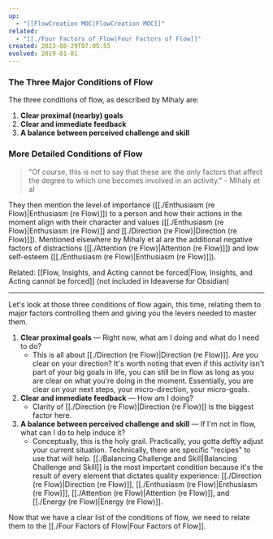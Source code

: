 ```yaml
---
up:
  - "[[FlowCreation MOC|FlowCreation MOC]]"
related:
  - "[[./Four Factors of Flow|Four Factors of Flow]]"
created: 2023-08-29T07:05:55
evolved: 2019-01-01
---
```


### The Three Major Conditions of Flow
The three conditions of flow, as described by Mihaly are:

1. **Clear proximal (nearby) goals**
2. **Clear and immediate feedback**
3. **A balance between perceived challenge and skill**

### More Detailed Conditions of Flow
> "Of course, this is not to say that these are the only factors that affect the degree to which one becomes involved in an activity." - Mihaly et al

They then mention the level of importance ([[./Enthusiasm (re Flow)|Enthusiasm (re Flow)]]) to a person and how their actions in the moment align with their character and values ([[./Enthusiasm (re Flow)|Enthusiasm (re Flow)]] and [[./Direction (re Flow)|Direction (re Flow)]]). Mentioned elsewhere by Mihaly et al are the additional negative factors of distractions ([[./Attention (re Flow)|Attention (re Flow)]]) and low self-esteem ([[./Enthusiasm (re Flow)|Enthusiasm (re Flow)]]).

Related: [[Flow, Insights, and Acting cannot be forced|Flow, Insights, and Acting cannot be forced]] (not included in Ideaverse for Obsidian)

---
Let's look at those three conditions of flow again, this time, relating them to major factors controlling them and giving you the levers needed to master them.

1. **Clear proximal goals** — Right now, what am I doing and what do I need to do?
   - This is all about [[./Direction (re Flow)|Direction (re Flow)]]. Are you clear on your direction? It's worth noting that even if this activity isn't part of your big goals in life, you can still be in flow as long as you are clear on what you're doing in the moment. Essentially, you are clear on your next steps, your micro-direction, your micro-goals.
2. **Clear and immediate feedback** — How am I doing?
   - Clarity of [[./Direction (re Flow)|Direction (re Flow)]] is the biggest factor here.
3. **A balance between perceived challenge and skill** — If I'm not in flow, what can I do to help induce it?  
   - Conceptually, this is the holy grail. Practically, you gotta deftly adjust your current situation. Technically, there are specific "recipes" to use that will help. [[./Balancing Challenge and Skill|Balancing Challenge and Skill]] is the most important condition because it's the result of every element that dictates quality experience: [[./Direction (re Flow)|Direction (re Flow)]], [[./Enthusiasm (re Flow)|Enthusiasm (re Flow)]], [[./Attention (re Flow)|Attention (re Flow)]], and [[./Energy (re Flow)|Energy (re Flow)]]. 

Now that we have a clear list of the conditions of flow, we need to relate them to the [[./Four Factors of Flow|Four Factors of Flow]]. 
